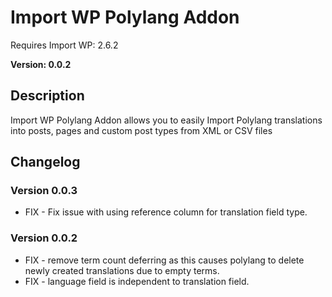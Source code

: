 # Import WP Polylang Addon

Requires Import WP: 2.6.2

**Version: 0.0.2**

## Description

Import WP Polylang Addon allows you to easily Import Polylang translations into posts, pages and custom post types from XML or CSV files

## Changelog

### Version 0.0.3

- FIX - Fix issue with using reference column for translation field type.

### Version 0.0.2

- FIX - remove term count deferring as this causes polylang to delete newly created translations due to empty terms.
- FIX - language field is independent to translation field.
